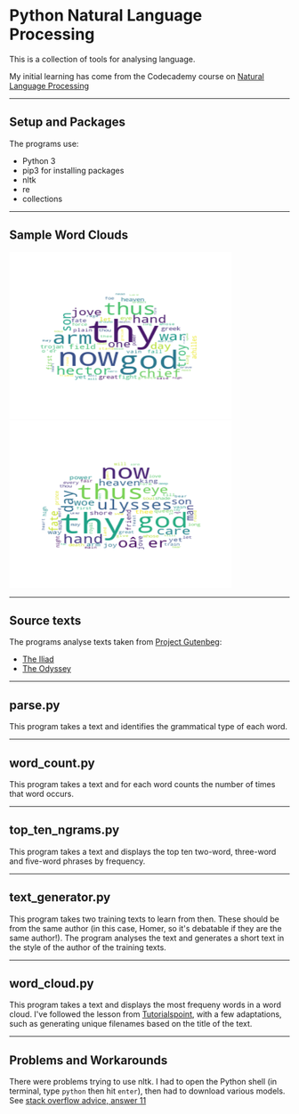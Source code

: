 # Python Natural Language Processing 

This is a collection of tools for analysing language.

My initial learning has come from the Codecademy course on [Natural Language Processing](https://www.codecademy.com/learn/natural-language-processing)

---

## Setup and Packages 
The programs use:
* Python 3
* pip3 for installing packages
* nltk
* re
* collections

---

## Sample Word Clouds 

<p>
  <img src="TheIliadwordCloud.png" title="The Iliad Word Cloud" alt="The Iliad Word Cloud" width="400" height="300"/>
  <img src="TheOdysseywordCloud.png" title="The Odyssey Word Cloud" alt="The Odyssey Word Cloud" width="400" height="300"/> 
</p>

---

## Source texts
The programs analyse texts taken from [Project Gutenbeg](http://www.gutenberg.org/wiki/Main_Page):
* [The Iliad](http://www.gutenberg.org/ebooks/6130)
* [The Odyssey](http://www.gutenberg.org/files/3160/3160-0.txt)

---

## __parse.py__ 
This program takes a text and identifies the grammatical type of each word. 

---

## __word_count.py__ 
This program takes a text and for each word counts the number of times that word occurs. 

---

## __top_ten_ngrams.py__ 
This program takes a text and displays the top ten two-word, three-word and five-word phrases by frequency.

---

## __text_generator.py__ 
This program takes two training texts to learn from then. These should be from the same author (in this case, Homer, so it's debatable if they are the same author!). The program analyses the text and generates a short text in the style of the author of the training texts.

---

## __word_cloud.py__ 
This program takes a text and displays the most frequeny words in a word cloud. I've followed the lesson from [Tutorialspoint](https://www.tutorialspoint.com/create-word-cloud-using-python), with a few adaptations, such as generating unique filenames based on the title of the text.

---

## Problems and Workarounds
There were problems trying to use nltk. I had to open the Python shell (in terminal, type `python` then hit `enter`), then had to download various models. See [stack overflow advice, answer 11](https://stackoverflow.com/questions/38916452/nltk-download-ssl-certificate-verify-failed/59530679#59530679)